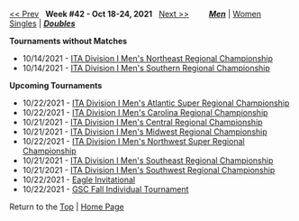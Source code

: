 <a name="top"></a>[<< Prev](men_doubles_2141.md) &nbsp; **Week #42 - Oct 18-24, 2021** &nbsp; [Next >>](men_doubles_2143.md) &nbsp;&nbsp;&nbsp;&nbsp;&nbsp;&nbsp;&nbsp; [***Men***](./men_doubles_2142.md) &#124; [Women](./women_doubles_2142.md) &nbsp;&nbsp;&nbsp;&nbsp;&nbsp; [Singles](./men_singles_2142.md) &#124; [***Doubles***](./men_doubles_2142.md)

**Tournaments without Matches**  
- 10/14/2021 - <a href="https://colleges.wearecollegetennis.com/competitions/UnivOfPennsylvaniaM/Tournaments/Overview/1D66CEC3-2F53-496E-BEA5-B3F3131C4BE4" target="_blank">ITA Division I Men's Northeast Regional Championship</a>  
- 10/14/2021 - <a href="https://colleges.wearecollegetennis.com/competitions/AuburnUniversityM/Tournaments/Overview/990920A1-C2A2-4E8D-9948-6D38FB2F7DBE" target="_blank">ITA Division I Men's Southern Regional Championship</a>  

**Upcoming Tournaments**  
- 10/22/2021 - <a href="https://colleges.wearecollegetennis.com/competitions/OldDominionUniversityM/Tournaments/Overview/E9C8EB3D-E4DF-474A-A6B4-6B1FEA7BE33A" target="_blank">ITA Division I Men's Atlantic Super Regional Championship</a>  
- 10/22/2021 - <a href="https://colleges.wearecollegetennis.com/competitions/DukeUniversityM/Tournaments/Overview/3619E668-F531-4330-85DA-E1542DDFC2FD" target="_blank">ITA Division I Men's Carolina Regional Championship</a>  
- 10/21/2021 - <a href="https://colleges.wearecollegetennis.com/competitions/UniversityOfNebraskaM/Tournaments/Overview/5C06D6C9-B27E-4C47-A3E5-6CFEE67B302C" target="_blank">ITA Division I Men's Central Regional Championship</a>  
- 10/21/2021 - <a href="https://colleges.wearecollegetennis.com/competitions/MichiganStateUniversityM/Tournaments/Overview/EDF51444-0D05-4314-9A0B-AA5FCCB123E8" target="_blank">ITA Division I Men's Midwest Regional Championship</a>  
- 10/22/2021 - <a href="https://colleges.wearecollegetennis.com/competitions/UniversityOfWashingtonM/Tournaments/Overview/FCD50A53-E765-4641-A4EF-4F8678B573CA" target="_blank">ITA Division I Men's Northwest Super Regional Championship</a>  
- 10/21/2021 - <a href="https://colleges.wearecollegetennis.com/competitions/UniversityofFloridaM/Tournaments/Overview/9D4442EF-EDDA-4966-A2A7-B231F8F0E231" target="_blank">ITA Division I Men's Southeast Regional Championship</a>  
- 10/21/2021 - <a href="https://colleges.wearecollegetennis.com/competitions/PepperdineUniversityM/Tournaments/Overview/53D82E6B-0143-4273-B87C-40C39ABF05F0" target="_blank">ITA Division I Men's Southwest Regional Championship</a>  
- 10/22/2021 - <a href="https://colleges.wearecollegetennis.com/competitions/CarsonNewmanUniversityM/Tournaments/Overview/FA529FF6-2F0C-4A2B-98E2-9375081745F2" target="_blank">Eagle Invitational</a>  
- 10/22/2021 - <a href="https://colleges.wearecollegetennis.com/competitions/UniversityOfWestAlabamaM/Tournaments/Overview/3F52D38E-E55E-401F-9FFF-DE42949C2FFF" target="_blank">GSC Fall Individual Tournament</a>  

Return to the [Top](./men_doubles_2142.md) &#124; [Home Page](../../index.md)